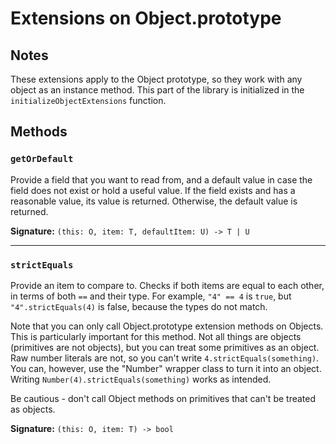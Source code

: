 # Extensions on Object.prototype

## Notes

These extensions apply to the Object prototype, so they work with any object as an instance method.
This part of the library is initialized in the `initializeObjectExtensions` function.

## Methods

### `getOrDefault`
Provide a field that you want to read from, and a default value in case the field does not exist or hold a useful value.
If the field exists and has a reasonable value, its value is returned. Otherwise, the default value is returned.

**Signature:** `(this: O, item: T, defaultItem: U) -> T | U`

---

### `strictEquals`
Provide an item to compare to. Checks if both items are equal to each other, in terms of both `==` and their type.
For example, `"4" == 4` is `true`, but `"4".strictEquals(4)` is false, because the types do not match.

Note that you can only call Object.prototype extension methods on Objects. This is particularly important for this method.
Not all things are objects (primitives are not objects), but you can treat some primitives as an object.
Raw number literals are not, so you can't write `4.strictEquals(something)`.
You can, however, use the "Number" wrapper class to turn it into an object. Writing `Number(4).strictEquals(something)` works as intended.

Be cautious - don't call Object methods on primitives that can't be treated as objects.

**Signature:** `(this: O, item: T) -> bool`
